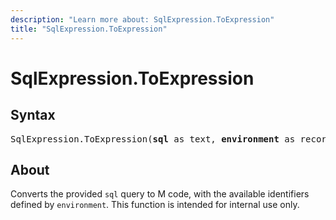 ```yaml
---
description: "Learn more about: SqlExpression.ToExpression"
title: "SqlExpression.ToExpression"
---
```

# SqlExpression.ToExpression

## Syntax

<pre>
SqlExpression.ToExpression(<b>sql</b> as text, <b>environment</b> as record) as text
</pre>

## About

Converts the provided `sql` query to M code, with the available identifiers defined by `environment`. This function is intended for internal use only.
